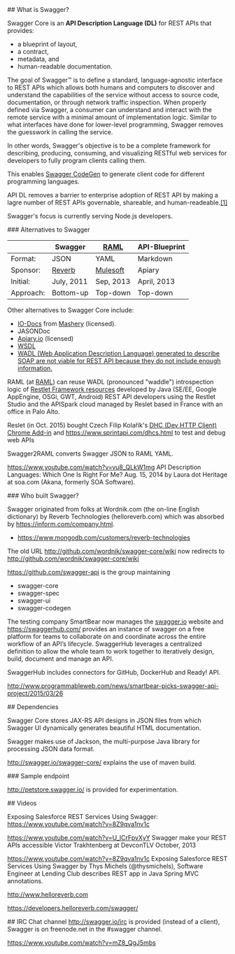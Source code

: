 <a id="Swagger">
## What is Swagger?</a>

Swagger Core is an **API Description Language (DL)** for REST APIs that provides:

  * a blueprint of layout,
  * a contract, 
  * metadata, and 
  * human-readable documentation.

The goal of Swagger™ is to define a standard, language-agnostic interface to REST APIs which allows both humans and computers to discover and understand the capabilities of the service without access to source code, documentation, or through network traffic inspection. When properly defined via Swagger, a consumer can understand and interact with the remote service with a minimal amount of implementation logic. Similar to what interfaces have done for lower-level programming, Swagger removes the guesswork in calling the service.

In other words, Swagger's objective is to be a complete framework for 
describing, producing, consuming, and visualizing RESTful web services
for developers to fully program clients calling them.

This enables <a href="swagger-codegen.md">Swagger CodeGen</a>
to generate client code for different programming languages.

API DL removes a barrier to enterprise adoption of REST API
by making a lagre number of REST APIs governable, shareable, and human-readeable.<a href="#[1]">[1]</a>

Swagger's focus is currently serving Node.js developers.


<a id="Alternatives">
### Alternatives to Swagger</a>

|   | Swagger | <a href="#RAML">RAML</a> | API-Blueprint |
| --- | --- | --- | --- |
| Format:  | JSON | YAML | Markdown |
| Sponsor: | <a href="#Who">Reverb</a> | <a target="_blank" href="http://mulesoft.com/">Mulesoft</a> | Apiary |
| Initial: | July, 2011 | Sep, 2013 | April, 2013 |
| Approach: | Bottom-up | Top-down | Top-down |

Other alternatives to Swagger Core include:

  * <a target="_blank" href="http://github.com/mashery/iodocs"> IO-Docs</a> from <a target="_blank" href="http://mashery.com/product/io-docs">Mashery</a> (licensed).
  * JASONDoc
  * <a target="_blank" href="http://Apiary.io">Apiary.io</a> (licensed)
  * <a target="_blank" href="http://www.w3.org/TR/wsdl/">WSDL</a> 
  * <a target="_blank" href="http://en.wikipedia.org/wiki/Web_Application_Description_Language">WADL (Web Application Description Language) generated to describe SOAP are not viable for REST API because they do not include enough information.

<a id="RAML"></a>
RAML (at <a target="_blank" href="http://raml.org/"> RAML</a>)
can reuse WADL (pronounced "waddle") 
introspection logic of 
<a target="_blank" href="http://restlet.com/">Restlet Framework resources</a>
developed by Java (SE/EE, Google AppEngine, OSGi, GWT, Android) 
REST API developers using the Restlet Studio and the APISpark cloud managed by
Reslet based in France with an office in Palo Alto.

Reslet (in Oct. 2015) bought Czech Filip Kolařík's 
<a target="_blank" href="https://chrome.google.com/webstore/detail/dhc-resthttp-api-client/aejoelaoggembcahagimdiliamlcdmfm">
DHC (Dev HTTP Client) Chrome Add-in</a> and https://www.sprintapi.com/dhcs.html
to test and debug web APIs

Swagger2RAML converts Swagger JSON to RAML YAML.


<a id="[1]"></a>
https://www.youtube.com/watch?v=vu8_QLkW1mg
API Description Languages: Which One Is Right For Me?
Aug. 15, 2014 by Laura dot Heritage at soa.com (Akana, formerly SOA Software).

<a id="Who">
### Who built Swagger?</a>

Swagger originated from folks at Wordnik.com (the on-line English dictionary)
by Reverb Technologies (helloreverb.com)
which was absorbed by https://inform.com/company.html.

 * https://www.mongodb.com/customers/reverb-technologies

The old URL <a target="_blank" ref="nofollow" href="http://github.com/wordnik/swagger-core/wiki">
http://github.com/wordnik/swagger-core/wiki</a>
now redirects to <a target="_blank" href="https://github.com/swagger-api/swagger-core/wiki">
http://github.com/wordnik/swagger-core/wiki</a>

<a target="_blank" href="https://github.com/swagger-api">
https://github.com/swagger-api</a> is the group maintaining

 * swagger-core
 * swagger-spec
 * swagger-ui
 * swagger-codegen


The testing company SmartBear now manages the <a target="_blank" href="http://swagger.io/">
swagger.io</a> website
and https://swaggerhub.com/ provides an instance of swagger on a free platform for teams to collaborate on and coordinate across the entire workflow of an API’s lifecycle. SwaggerHub leverages a centralized definition to allow the whole team to work together to iteratively design, build, document and manage an API.

SwaggerHub includes connectors for GitHub, DockerHub and Ready! API.

http://www.programmableweb.com/news/smartbear-picks-swagger-api-project/2015/03/26


<a id="Dependencies">
## Dependencies</a>

Swagger Core stores JAX-RS API designs in JSON files from which
Swagger UI dynamically generates beautiful HTML documentation.

Swagger makes use of Jackson, 
the multi-purpose Java library for processing JSON data format.

http://swagger.io/swagger-core/
explains the use of maven build.


<a id="Endpoints">
### Sample endpoint</a>

http://petstore.swagger.io/
is provided for experimentation.




<a name="Videos">
## Videos</a>

Exposing Salesforce REST Services Using Swagger:
https://www.youtube.com/watch?v=8Z9qva1nv1c

https://www.youtube.com/watch?v=U_lCrFpvXyY
Swagger make your REST APIs accessible
Victor Trakhtenberg at DevconTLV October, 2013

https://www.youtube.com/watch?v=8Z9qva1nv1c
Exposing Salesforce REST Services Using Swagger
by Thys Michels (@thysmichels), Software Engineer at Lending Club
describes REST app in Java Spring MVC annotations.

http://www.helloreverb.com

https://developers.helloreverb.com/swagger/


<a id="IRC">
## IRC Chat channel</a>
<a target="_blank" href="http://swagger.io/irc/">
http://swagger.io/irc</a> is provided (instead of a client),
Swagger is on freenode.net in the #swagger channel.


https://www.youtube.com/watch?v=mZ8_QgJ5mbs
